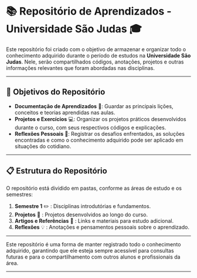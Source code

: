 # :books: **Repositório de Aprendizados** - Universidade São Judas :mortar_board:

Este repositório foi criado com o objetivo de armazenar e organizar todo o conhecimento adquirido durante o período de estudos na **Universidade São Judas**. Nele, serão compartilhados códigos, anotações, projetos e outras informações relevantes que foram abordadas nas disciplinas.

---

## :dart: **Objetivos do Repositório**

- **Documentação de Aprendizados** :memo:: Guardar as principais lições, conceitos e teorias aprendidas nas aulas.
- **Projetos e Exercícios** :computer:: Organizar os projetos práticos desenvolvidos durante o curso, com seus respectivos códigos e explicações.
- **Reflexões Pessoais** :thought_balloon:: Registrar os desafios enfrentados, as soluções encontradas e como o conhecimento adquirido pode ser aplicado em situações do cotidiano.

---

## :clipboard: **Estrutura do Repositório**

O repositório está dividido em pastas, conforme as áreas de estudo e os semestres:

1. **Semestre 1** :pencil2: : Disciplinas introdutórias e fundamentos.
3. **Projetos** :wrench: : Projetos desenvolvidos ao longo do curso.
4. **Artigos e Referências** :link: : Links e materiais para estudo adicional.
5. **Reflexões** :bulb: : Anotações e pensamentos pessoais sobre o aprendizado.

---

Este repositório é uma forma de manter registrado todo o conhecimento adquirido, garantindo que ele esteja sempre acessível para consultas futuras e para o compartilhamento com outros alunos e profissionais da área.

---
